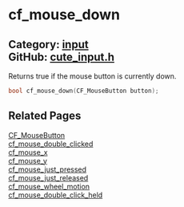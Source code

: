 [](../header.md ':include')

# cf_mouse_down

Category: [input](/api_reference?id=input)  
GitHub: [cute_input.h](https://github.com/RandyGaul/cute_framework/blob/master/include/cute_input.h)  
---

Returns true if the mouse button is currently down.

```cpp
bool cf_mouse_down(CF_MouseButton button);
```

## Related Pages

[CF_MouseButton](/input/cf_mousebutton.md)  
[cf_mouse_double_clicked](/input/cf_mouse_double_clicked.md)  
[cf_mouse_x](/input/cf_mouse_x.md)  
[cf_mouse_y](/input/cf_mouse_y.md)  
[cf_mouse_just_pressed](/input/cf_mouse_just_pressed.md)  
[cf_mouse_just_released](/input/cf_mouse_just_released.md)  
[cf_mouse_wheel_motion](/input/cf_mouse_wheel_motion.md)  
[cf_mouse_double_click_held](/input/cf_mouse_double_click_held.md)  
